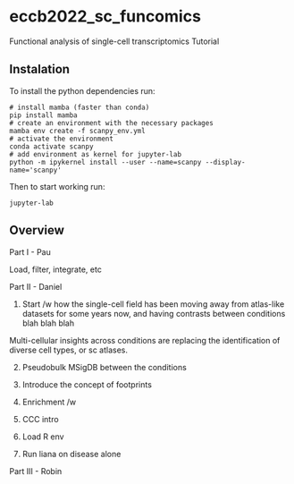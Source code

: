 # eccb2022_sc_funcomics
Functional analysis of single-cell transcriptomics Tutorial

## Instalation
To install the python dependencies run:

```
# install mamba (faster than conda)
pip install mamba
# create an environment with the necessary packages
mamba env create -f scanpy_env.yml
# activate the environment
conda activate scanpy
# add environment as kernel for jupyter-lab
python -m ipykernel install --user --name=scanpy --display-name='scanpy'
```

Then to start working run:
```
jupyter-lab
```

## Overview

Part I - Pau

Load, filter, integrate, etc

Part II - Daniel

1. Start /w how the single-cell field has been moving away from atlas-like datasets
for some years now, and having contrasts between conditions blah blah blah

Multi-cellular insights across conditions are replacing the identification of
diverse cell types, or sc atlases.

2. Pseudobulk MSigDB between the conditions

3. Introduce the concept of footprints

4. Enrichment /w 

5. CCC intro

6. Load R env

7. Run liana on disease alone


Part III - Robin

